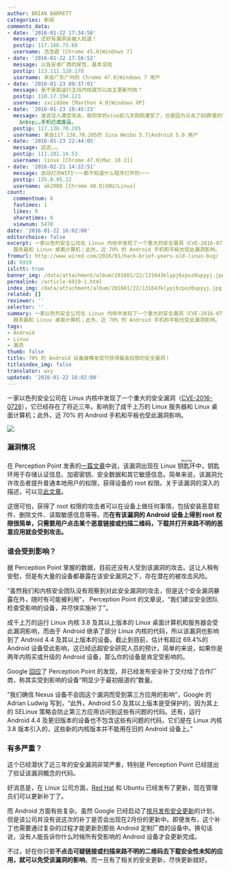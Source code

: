 ```yaml
---
author: BRIAN BARRETT
categories: 新闻
comments_data:
- date: '2016-01-22 17:34:58'
  message: 还好有漏洞会被人知道！
  postip: 117.166.73.68
  username: 浩浩君 [Chrome 45.0|Windows 7]
- date: '2016-01-22 17:56:52'
  message: 以各安卓厂商的尿性，基本没戏
  postip: 113.111.128.178
  username: 来自广东广州的 Chrome 47.0|Windows 7 用户
- date: '2016-01-23 09:37:01'
  message: 是不是能运行主线内核就可以自主更新内核？
  postip: 110.17.194.123
  username: zxciddee [Maxthon 4.0|Windows XP]
- date: '2016-01-23 10:45:23'
  message: 谁说没人遭受攻击，我同学的vivo前几天刚刚遭受了，也是因为点击了QQ群里的链接，现在手机一开机就不敢看，飞行模式下WiFi都能自己打开并下载安装应用…&nbsp;
    &nbsp;…手机已成废品，
  postip: 117.136.70.205
  username: 来自117.136.70.205的 Sina Weibo 5.7|Android 5.0 用户
- date: '2016-01-23 22:44:05'
  message: 这这。。。
  postip: 111.201.14.53
  username: linux [Chrome 47.0|Mac 10.11]
- date: '2016-02-21 14:22:51'
  message: 自动打开WIFI～～都不知道什么程序打开的～～
  postip: 135.0.95.22
  username: ak2008 [Chrome 48.0|GNU/Linux]
count:
  commentnum: 6
  favtimes: 1
  likes: 0
  sharetimes: 0
  viewnum: 5470
date: '2016-01-22 16:02:00'
editorchoice: false
excerpt: 一家以色列安全公司在 Linux 内核中发现了一个重大的安全漏洞（CVE-2016-0728），它已经存在了将近三年。影响到了成千上万的 Linux
  服务器和 Linux 桌面计算机；此外，近 70% 的 Android 手机和平板也受此漏洞影响。
fromurl: http://www.wired.com/2016/01/hack-brief-years-old-linux-bug/
id: 6919
islctt: true
banner_img: /data/attachment/album/201601/22/131643klypj6zpoz0upyyj.jpg
permalink: /article-6919-1.html
index_img: /data/attachment/album/201601/22/131643klypj6zpoz0upyyj.jpg.thumb.jpg
related: []
reviewer: ''
selector: ''
summary: 一家以色列安全公司在 Linux 内核中发现了一个重大的安全漏洞（CVE-2016-0728），它已经存在了将近三年。影响到了成千上万的 Linux
  服务器和 Linux 桌面计算机；此外，近 70% 的 Android 手机和平板也受此漏洞影响。
tags:
- Android
- Linux
- 漏洞
thumb: false
title: 70% 的 Android 设备被曝发现可获得最高权限的安全漏洞！
titleindex_img: false
translator: wxy
updated: '2016-01-22 16:02:00'
---
```


一家以色列安全公司在 Linux 内核中发现了一个重大的安全漏洞（[CVE-2016-0728](http://www.cve.mitre.org/cgi-bin/cvename.cgi?name=2016-0728)），它已经存在了将近三年。影响到了成千上万的 Linux 服务器和 Linux 桌面计算机；此外，近 70% 的 Android 手机和平板也受此漏洞影响。


![](/data/attachment/album/201601/22/131643klypj6zpoz0upyyj.jpg)


### 漏洞情况


在 Perception Point 发表的[一篇文章](http://perception-point.io/2016/01/14/analysis-and-exploitation-of-a-linux-kernel-vulnerability-cve-2016-0728/)中说，该漏洞出现在 Linux <ruby> 钥匙环 <rp>  （ </rp> <rt>  keyring </rt> <rp>  ） </rp></ruby>中，钥匙环用于存储认证信息、加密密钥、安全数据和其它敏感信息。简单来说，该漏洞允许攻击者提升普通本地用户的权限，获得设备的 root 权限。关于该漏洞的深入的描述，可以见[此文章](http://perception-point.io/2016/01/14/analysis-and-exploitation-of-a-linux-kernel-vulnerability-cve-2016-0728/)。


这很可怕，获得了 root 权限的攻击者可以在设备上做任何事情，包括安装恶意软件、删除文件、读取敏感信息等等。而**在有该漏洞的 Android 设备上得到 root 权限很简单，只需要用户点击某个恶意链接或扫描二维码，下载并打开来路不明的恶意应用就会受到攻击。**


### 谁会受到影响？


据 Perception Point 掌握的数据，目前还没有人受到该漏洞的攻击。这让人稍有安慰，但是有大量的设备都暴露在该安全漏洞之下，存在潜在的被攻击风险。


“虽然我们和内核安全团队没有观察到对此安全漏洞的攻击，但是这个安全漏洞暴露在外，随时有可能被利用”， Perception Point 的文章说，“我们建议安全团队检查受影响的设备，并尽快实施补丁”。


成千上万的运行 Linux 内核 3.8 及其以上版本的 Linux 桌面计算机和服务器会受此漏洞影响，而由于 Android 继承了部分 Linux 内核的代码，所以该漏洞也影响到了 Android 4.4 及其以上版本的设备。截止到目前，估计有超过 69.4%的 Android 设备受此影响，这已经远超安全研究人员的预计。简单的来说，如果你是两年内购买或升级的 Android 设备，那么你的设备是肯定受影响的。


Google [回应](https://plus.google.com/+AdrianLudwig/posts/KxHcLPgSPoY)了 Perception Point 的发现，并已经发布安全补丁交付给了合作厂商，称其实受到影响的设备“明显少于最初报道的”数量。


“我们确信 Nexus 设备不会因这个漏洞而受到第三方应用的影响”，Google 的 Adrian Ludwig 写到，“此外，Android 5.0 及其以上版本是受保护的，因为其上的 SELinux 策略会防止第三方应用访问到这些有问题的代码。还有，运行 Android 4.4 及更旧版本的设备也不包含这些有问题的代码，它们是在 Linux 内核 3.8 版本引入的，这些新的内核版本并不能用在旧的 Android 设备上。”


### 有多严重？


这个已经潜伏了近三年的安全漏洞非常严重，特别是 Perception Point 已经提出了验证该漏洞概念的代码。


好消息是，在 Linux 公司方面，[Red Hat](https://access.redhat.com/errata/RHSA-2016:0045) 和 Ubuntu 已经发布了更新，现在管理员们可以更新补丁了。


而 Android 方面有些复杂。虽然 Google 已经启动了[按月发布安全更新](http://www.wired.com/2015/08/google-samsung-lg-roll-regular-android-security-updates/)的计划，但是该公司并没有说这次的补丁是否会出现在2月份的更新中。即便发布，这个补丁也需要通过复杂的过程才能更新到那些 Android 定制厂商的设备中。换句话说，没有人能告诉你什么时候所有受影响的 Android 设备才会更新完成。


不过，好在你只要**不点击可疑链接或扫描来路不明的二维码去下载安全性未知的应用，就可以免受该漏洞的影响**。而一旦有了相关的安全更新，尽快更新就好。